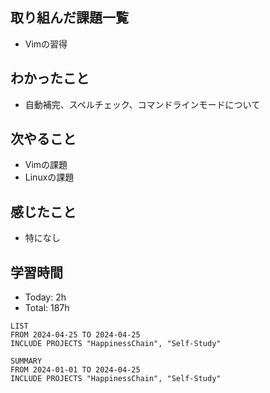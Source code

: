 ## 取り組んだ課題一覧
- Vimの習得
## わかったこと
- 自動補完、スペルチェック、コマンドラインモードについて
## 次やること
- Vimの課題
- Linuxの課題
## 感じたこと
- 特になし
## 学習時間
- Today: 2h
- Total: 187h

```toggl
LIST
FROM 2024-04-25 TO 2024-04-25
INCLUDE PROJECTS "HappinessChain", "Self-Study"
```
```toggl
SUMMARY
FROM 2024-01-01 TO 2024-04-25
INCLUDE PROJECTS "HappinessChain", "Self-Study"
```
